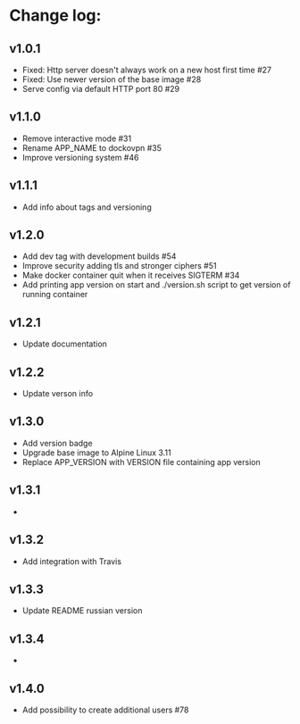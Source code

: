# Change log:

## v1.0.1
- Fixed: Http server doesn't always work on a new host first time #27
- Fixed: Use newer version of the base image #28
- Serve config via default HTTP port 80 #29

## v1.1.0
- Remove interactive mode #31
- Rename APP_NAME to dockovpn #35
- Improve versioning system #46

## v1.1.1
- Add info about tags and versioning

## v1.2.0
- Add dev tag with development builds #54
- Improve security adding tls and stronger ciphers #51
- Make docker container quit when it receives SIGTERM #34
- Add printing app version on start and ./version.sh script to get version of running container

## v1.2.1
- Update documentation

## v1.2.2
- Update verson info

## v1.3.0
- Add version badge 
- Upgrade base image to Alpine Linux 3.11
- Replace APP_VERSION with VERSION file containing app version

## v1.3.1
-

## v1.3.2
- Add integration with Travis

## v1.3.3
- Update README russian version

## v1.3.4
-

## v1.4.0
- Add possibility to create additional users #78
